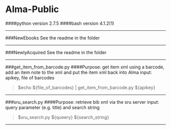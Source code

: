 # Alma-Public
####python version 2.7.5
####bash version 4.1.2(1)

----------------------------------------------

###NewEbooks
See the readme in the folder

------------------------------------------------

###NewlyAcquired
See the readme in the folder

-----------------------------------------------

###get_item_from_barcode.py
####Purpose: get item xml using a barcode, add an item note to the xml and put the item xml back into Alma
input: apikey, file of barcodes
>$echo ${file_of_barcodes} | get_item_from_barcode.py ${apikey}

-----------------------------------------------

###sru_search.py
####Purpose: retrieve bib xml via the sru server
input: query parameter (e.g. title) and search string
>$sru_search.py ${queery} ${search_string}

-----------------------------------------------
